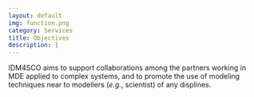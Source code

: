 ```yaml
---
layout: default
img: function.png
category: Services
title: Objectives
description: |
---
```

IDM4SCO aims to support collaborations among the partners working in MDE applied to complex systems, and to promote the use of modeling techniques near to modellers (_e.g._, scientist) of any displines. 